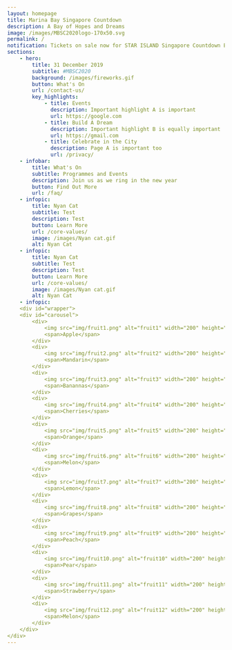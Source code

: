 ```yaml
---
layout: homepage
title: Marina Bay Singapore Countdown
description: A Bay of Hopes and Dreams
image: /images/MBSC2020logo-170x50.svg
permalink: /
notification: Tickets on sale now for STAR ISLAND Singapore Countdown Edition 2019 - 2020 
sections:
    - hero:
        title: 31 December 2019
        subtitle: #MBSC2020
        background: /images/fireworks.gif
        button: What's On
        url: /contact-us/
        key_highlights:
            - title: Events
              description: Important highlight A is important
              url: https://google.com
            - title: Build A Dream 
              description: Important highlight B is equally important
              url: https://gmail.com
            - title: Celebrate in the City
              description: Page A is important too
              url: /privacy/
    - infobar:
        title: What's On
        subtitle: Programmes and Events
        description: Join us as we ring in the new year
        button: Find Out More 
        url: /faq/
    - infopic:
        title: Nyan Cat
        subtitle: Test
        description: Test
        button: Learn More
        url: /core-values/
        image: /images/Nyan cat.gif
        alt: Nyan Cat
    - infopic:
        title: Nyan Cat
        subtitle: Test
        description: Test
        button: Learn More
        url: /core-values/
        image: /images/Nyan cat.gif
        alt: Nyan Cat
    - infopic:
    <div id="wrapper">
    <div id="carousel">
        <div>
            <img src="img/fruit1.png" alt="fruit1" width="200" height="200" />
            <span>Apple</span>
        </div>
        <div>
            <img src="img/fruit2.png" alt="fruit2" width="200" height="200" />
            <span>Mandarin</span>
        </div>
        <div>
            <img src="img/fruit3.png" alt="fruit3" width="200" height="200" />
            <span>Banannas</span>
        </div>
        <div>
            <img src="img/fruit4.png" alt="fruit4" width="200" height="200" />
            <span>Cherries</span>
        </div>
        <div>
            <img src="img/fruit5.png" alt="fruit5" width="200" height="200" />
            <span>Orange</span>
        </div>
        <div>
            <img src="img/fruit6.png" alt="fruit6" width="200" height="200" />
            <span>Melon</span>
        </div>
        <div>
            <img src="img/fruit7.png" alt="fruit7" width="200" height="200" />
            <span>Lemon</span>
        </div>
        <div>
            <img src="img/fruit8.png" alt="fruit8" width="200" height="200" />
            <span>Grapes</span>
        </div>
        <div>
            <img src="img/fruit9.png" alt="fruit9" width="200" height="200" />
            <span>Peach</span>
        </div>
        <div>
            <img src="img/fruit10.png" alt="fruit10" width="200" height="200" />
            <span>Pear</span>
        </div>
        <div>
            <img src="img/fruit11.png" alt="fruit11" width="200" height="200" />
            <span>Strawberry</span>
        </div>
        <div>
            <img src="img/fruit12.png" alt="fruit12" width="200" height="200" />
            <span>Melon</span>
        </div>
    </div>
</div>
---
```

